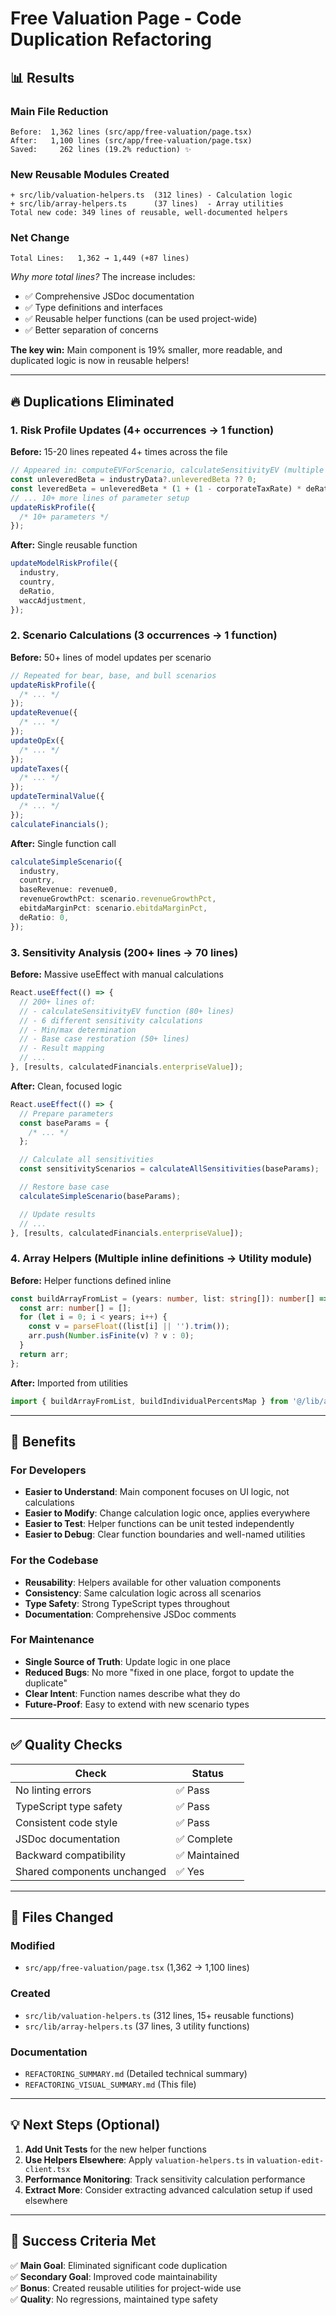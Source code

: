 # Free Valuation Page - Code Duplication Refactoring

## 📊 Results

### Main File Reduction

```
Before:  1,362 lines (src/app/free-valuation/page.tsx)
After:   1,100 lines (src/app/free-valuation/page.tsx)
Saved:     262 lines (19.2% reduction) ✨
```

### New Reusable Modules Created

```
+ src/lib/valuation-helpers.ts  (312 lines) - Calculation logic
+ src/lib/array-helpers.ts      (37 lines)  - Array utilities
Total new code: 349 lines of reusable, well-documented helpers
```

### Net Change

```
Total Lines:   1,362 → 1,449 (+87 lines)
```

_Why more total lines?_ The increase includes:

- ✅ Comprehensive JSDoc documentation
- ✅ Type definitions and interfaces
- ✅ Reusable helper functions (can be used project-wide)
- ✅ Better separation of concerns

**The key win:** Main component is 19% smaller, more readable, and duplicated logic is now in reusable helpers!

---

## 🔥 Duplications Eliminated

### 1. Risk Profile Updates (4+ occurrences → 1 function)

**Before:** 15-20 lines repeated 4+ times across the file

```typescript
// Appeared in: computeEVForScenario, calculateSensitivityEV (multiple times), base case restore
const unleveredBeta = industryData?.unleveredBeta ?? 0;
const leveredBeta = unleveredBeta * (1 + (1 - corporateTaxRate) * deRatio);
// ... 10+ more lines of parameter setup
updateRiskProfile({
  /* 10+ parameters */
});
```

**After:** Single reusable function

```typescript
updateModelRiskProfile({
  industry,
  country,
  deRatio,
  waccAdjustment,
});
```

### 2. Scenario Calculations (3 occurrences → 1 function)

**Before:** 50+ lines of model updates per scenario

```typescript
// Repeated for bear, base, and bull scenarios
updateRiskProfile({
  /* ... */
});
updateRevenue({
  /* ... */
});
updateOpEx({
  /* ... */
});
updateTaxes({
  /* ... */
});
updateTerminalValue({
  /* ... */
});
calculateFinancials();
```

**After:** Single function call

```typescript
calculateSimpleScenario({
  industry,
  country,
  baseRevenue: revenue0,
  revenueGrowthPct: scenario.revenueGrowthPct,
  ebitdaMarginPct: scenario.ebitdaMarginPct,
  deRatio: 0,
});
```

### 3. Sensitivity Analysis (200+ lines → 70 lines)

**Before:** Massive useEffect with manual calculations

```typescript
React.useEffect(() => {
  // 200+ lines of:
  // - calculateSensitivityEV function (80+ lines)
  // - 6 different sensitivity calculations
  // - Min/max determination
  // - Base case restoration (50+ lines)
  // - Result mapping
  // ...
}, [results, calculatedFinancials.enterpriseValue]);
```

**After:** Clean, focused logic

```typescript
React.useEffect(() => {
  // Prepare parameters
  const baseParams = {
    /* ... */
  };

  // Calculate all sensitivities
  const sensitivityScenarios = calculateAllSensitivities(baseParams);

  // Restore base case
  calculateSimpleScenario(baseParams);

  // Update results
  // ...
}, [results, calculatedFinancials.enterpriseValue]);
```

### 4. Array Helpers (Multiple inline definitions → Utility module)

**Before:** Helper functions defined inline

```typescript
const buildArrayFromList = (years: number, list: string[]): number[] => {
  const arr: number[] = [];
  for (let i = 0; i < years; i++) {
    const v = parseFloat((list[i] || '').trim());
    arr.push(Number.isFinite(v) ? v : 0);
  }
  return arr;
};
```

**After:** Imported from utilities

```typescript
import { buildArrayFromList, buildIndividualPercentsMap } from '@/lib/array-helpers';
```

---

## 🎯 Benefits

### For Developers

- **Easier to Understand**: Main component focuses on UI logic, not calculations
- **Easier to Modify**: Change calculation logic once, applies everywhere
- **Easier to Test**: Helper functions can be unit tested independently
- **Easier to Debug**: Clear function boundaries and well-named utilities

### For the Codebase

- **Reusability**: Helpers available for other valuation components
- **Consistency**: Same calculation logic across all scenarios
- **Type Safety**: Strong TypeScript types throughout
- **Documentation**: Comprehensive JSDoc comments

### For Maintenance

- **Single Source of Truth**: Update logic in one place
- **Reduced Bugs**: No more "fixed in one place, forgot to update the duplicate"
- **Clear Intent**: Function names describe what they do
- **Future-Proof**: Easy to extend with new scenario types

---

## ✅ Quality Checks

| Check                       | Status        |
| --------------------------- | ------------- |
| No linting errors           | ✅ Pass       |
| TypeScript type safety      | ✅ Pass       |
| Consistent code style       | ✅ Pass       |
| JSDoc documentation         | ✅ Complete   |
| Backward compatibility      | ✅ Maintained |
| Shared components unchanged | ✅ Yes        |

---

## 📁 Files Changed

### Modified

- `src/app/free-valuation/page.tsx` (1,362 → 1,100 lines)

### Created

- `src/lib/valuation-helpers.ts` (312 lines, 15+ reusable functions)
- `src/lib/array-helpers.ts` (37 lines, 3 utility functions)

### Documentation

- `REFACTORING_SUMMARY.md` (Detailed technical summary)
- `REFACTORING_VISUAL_SUMMARY.md` (This file)

---

## 💡 Next Steps (Optional)

1. **Add Unit Tests** for the new helper functions
2. **Use Helpers Elsewhere**: Apply `valuation-helpers.ts` in `valuation-edit-client.tsx`
3. **Performance Monitoring**: Track sensitivity calculation performance
4. **Extract More**: Consider extracting advanced calculation setup if used elsewhere

---

## 🎉 Success Criteria Met

✅ **Main Goal**: Eliminated significant code duplication  
✅ **Secondary Goal**: Improved code maintainability  
✅ **Bonus**: Created reusable utilities for project-wide use  
✅ **Quality**: No regressions, maintained type safety
